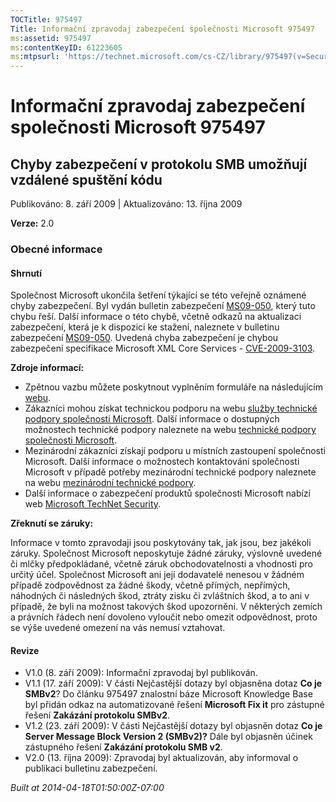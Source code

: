 ```yaml
---
TOCTitle: 975497
Title: Informační zpravodaj zabezpečení společnosti Microsoft 975497
ms:assetid: 975497
ms:contentKeyID: 61223605
ms:mtpsurl: 'https://technet.microsoft.com/cs-CZ/library/975497(v=Security.10)'
---
```


 

Informační zpravodaj zabezpečení společnosti Microsoft 975497
=============================================================

Chyby zabezpečení v protokolu SMB umožňují vzdálené spuštění kódu
-----------------------------------------------------------------

Publikováno: 8. září 2009 | Aktualizováno: 13. října 2009

**Verze:** 2.0

### Obecné informace

#### Shrnutí

Společnost Microsoft ukončila šetření týkající se této veřejně oznámené chyby zabezpečení. Byl vydán bulletin zabezpečení [MS09-050](http://go.microsoft.com/fwlink/?linkid=163970), který tuto chybu řeší. Další informace o této chybě, včetně odkazů na aktualizaci zabezpečení, která je k dispozici ke stažení, naleznete v bulletinu zabezpečení [MS09-050](http://go.microsoft.com/fwlink/?linkid=163970). Uvedená chyba zabezpečení je chybou zabezpečení specifikace Microsoft XML Core Services - [CVE-2009-3103](http://www.cve.mitre.org/cgi-bin/cvename.cgi?name=cve-2009-3103).

**Zdroje informací:**

-   Zpětnou vazbu můžete poskytnout vyplněním formuláře na následujícím [webu](https://support.microsoft.com/common/survey.aspx?scid=sw;en;1257&amp;showpage=1&amp;ws=technet&amp;sd=tech).
-   Zákazníci mohou získat technickou podporu na webu [služby technické podpory společnosti Microsoft](http://go.microsoft.com/fwlink/?linkid=21131). Další informace o dostupných možnostech technické podpory naleznete na webu [technické podpory společnosti Microsoft](http://support.microsoft.com/).
-   Mezinárodní zákazníci získají podporu u místních zastoupení společnosti Microsoft. Další informace o možnostech kontaktování společnosti Microsoft v případě potřeby mezinárodní technické podpory naleznete na webu [mezinárodní technické podpory](http://go.microsoft.com/fwlink/?linkid=21155).
-   Další informace o zabezpečení produktů společnosti Microsoft nabízí web [Microsoft TechNet Security](http://go.microsoft.com/fwlink/?linkid=21132).

**Zřeknutí se záruky:**

Informace v tomto zpravodaji jsou poskytovány tak, jak jsou, bez jakékoli záruky. Společnost Microsoft neposkytuje žádné záruky, výslovně uvedené či mlčky předpokládané, včetně záruk obchodovatelnosti a vhodnosti pro určitý účel. Společnost Microsoft ani její dodavatelé nenesou v žádném případě zodpovědnost za žádné škody, včetně přímých, nepřímých, náhodných či následných škod, ztráty zisku či zvláštních škod, a to ani v případě, že byli na možnost takových škod upozorněni. V některých zemích a právních řádech není dovoleno vyloučit nebo omezit odpovědnost, proto se výše uvedené omezení na vás nemusí vztahovat.

#### Revize

-   V1.0 (8. září 2009): Informační zpravodaj byl publikován.
-   V1.1 (17. září 2009): V části Nejčastější dotazy byl objasněna dotaz **Co je SMBv2**? Do článku 975497 znalostní báze Microsoft Knowledge Base byl přidán odkaz na automatizované řešení **Microsoft Fix it** pro zástupné řešení **Zakázání protokolu SMBv2**.
-   V1.2 (23. září 2009): V části Nejčastější dotazy byl objasněn dotaz **Co je Server Message Block Version 2 (SMBv2)?** Dále byl objasněn účinek zástupného řešení **Zakázání protokolu SMB v2**.
-   V2.0 (13. října 2009): Zpravodaj byl aktualizován, aby informoval o publikaci bulletinu zabezpečení.

*Built at 2014-04-18T01:50:00Z-07:00*
